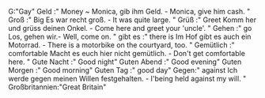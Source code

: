 G:"Gay"
Geld :"
Money 
~
Monica, gib ihm Geld. - Monica, give him cash.
"
Groß :"
Big
Es war recht groß. - It was quite large.
"
Grüß :"
Greet
Komm her und grüss deinen Onkel. - Come here and greet your 'uncle'.
"
Gehen :"
go
Los, gehen wir.- Well, come on.
"
gibt es :"
there is
Im Hof gibt es auch ein Motorrad. - There is a motorbike on the courtyard, too.
"
Gemütlich :"
comfortable
Macht es euch hier nicht gemütlich. - Don't get comfortable here.
"
Gute Nacht :" Good night"
Guten Abend :" Good evening"
Guten Morgen :" Good morning"
Guten Tag :" good day"
Gegen:"
against
Ich werde gegen meinen Willen festgehalten. - I'being held against my will.
"
Großbritannien:"Great Britain"